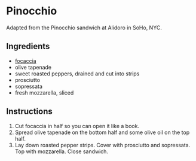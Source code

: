 # Pinocchio

Adapted from the Pinocchio sandwich at Alidoro in SoHo, NYC.

## Ingredients

- [focaccia](focaccia.md)
- olive tapenade
- sweet roasted peppers, drained and cut into strips
- prosciutto
- sopressata
- fresh mozzarella, sliced

## Instructions

1. Cut focaccia in half so you can open it like a book.
2. Spread olive tapenade on the bottom half and some olive oil on the top half.
3. Lay down roasted pepper strips. Cover with prosciutto and sopressata. Top with mozzarella. Close sandwich.
